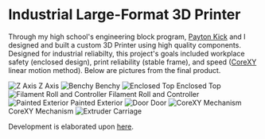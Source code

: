# Industrial Large-Format 3D Printer

Through my high school's engineering block program, [Payton Kick](https://www.instagram.com/paytonkick/?hl=en) and I designed and built a custom 3D Printer using high quality components. Designed for industrial reliabilty, this project's goals included workplace safety (enclosed design), print reliability (stable frame), and speed ([CoreXY](https://corexy.com) linear motion method). Below are pictures from the final product.

![Z Axis](https://imgur.com/V7rMmLV.jpg)
Z Axis
![Benchy](https://imgur.com/PTXws0C.jpg)
Benchy
![Enclosed Top](https://imgur.com/gSRjiqQ.jpg)
Enclosed Top
![Filament Roll and Controller](https://imgur.com/nmWDMIL.jpg)
Filament Roll and Controller
![Painted Exterior](https://imgur.com/KQDD3kl.jpg)
Painted Exterior
![Door](https://imgur.com/hp4CHRp.jpg)
Door
![CoreXY Mechanism](https://imgur.com/2e4FgxZ.jpg)
CoreXY Mechanism
![Extruder Carriage](https://imgur.com/f4Tu5qt.jpg)

Development is elaborated upon [here](https://reprap.org/forum/read.php?397,796724,821423).

